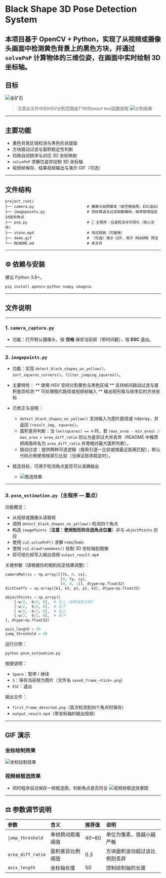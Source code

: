 #  Black Shape 3D Pose Detection System

## 本项目基于 **OpenCV + Python**，实现了从视频或摄像头画面中检测黄色背景上的黑色方块，并通过 `solvePnP` 计算物体的三维位姿，在画面中实时绘制 3D 坐标轴。

## 目标
![金矿石](2d.png)
> 注意此文件中的HSV分割范围由T1中的exact tool函数提取
> ![分割结果](HSV.png)

---

## 主要功能

* 黄色背景区域检测与黑色形状提取
* 方块跳动过滤与面积稳定性判断
* 四角自动排序与对应 3D 坐标映射
* `solvePnP` 求解位姿并绘制 3D 坐标轴
* 视频帧保存、结果视频输出与演示 GIF（可选）

---

## 文件结构

```
project_root/
├── camera.py                        # 摄像头拍照脚本（按空格拍照，ESC退出）
├── imagepoints.py                   # 目标框选与过滤函数模块、排序获得指定2d坐标角点
├── pnp.py                           # 🎯 主程序：位姿检测与可视化（核心文件）
├── stone.mp4                        # 测试视频（可替换）
├── demo.gif                         # （可选）演示 GIF，用于 README 预览
└── README.md                        # 本文件
```

---

## ⚙️ 依赖与安装

建议 Python 3.8+。

```bash
pip install opencv-python numpy imageio
```
---

## 文件说明

---


### 1. `camera_capture.py`

* 功能：打开默认摄像头，按 **空格** 保存当前帧（带时间戳），按 **ESC** 退出。

---

### 2. `imagepoints.py`

* 功能：实现 `detect_black_shapes_on_yellow()`、`sort_squares_corners()`、`filter_jumping_squares()`。
* 主要特性：
  ** 使用 HSV 空间分割黄色与黑色区域
  ** 支持帧间跳动过滤与面积差异检测
  ** 可处理图片路径或视频帧输入
  ** 输出矩形框与排序后的方块坐标

* 已修正与说明：

  * `detect_black_shapes_on_yellow()` 支持输入为图片路径或 ndarray，并返回 `(result_img, squares)`。
  * 面积差异判断：当 `len(squares) == 4` 时，若 `(max_area - min_area) / max_area > area_diff_ratio` 则认为差异过大并丢弃（README 中推荐把阈值命名为 `area_diff_ratio` 并用相对最大面积判断）。
  * 跳动过滤：提供两种可选逻辑（按索引逐一比较或按最近距离匹配），默认代码示例使用按索引比较（当保证排序稳定时）。

* 框选目标，可用于检测角点是否可以准确输出
  * ![框选效果](yellow_squares_20251015_193540.png)

---

### 3. `pose_estimation.py`（主程序 — **重点**）

功能概览：

* 从视频或摄像头读取帧
* 调用 `detect_black_shapes_on_yellow()` 检测四个角点
* 构造 `imagePoints`（**注意：使用矩形的合适角点位置**）并与 `objectPoints` 对应
* 使用 `cv2.solvePnP()` 求解 rvec/tvec
* 使用 `cv2.drawFrameAxes()` 绘制 3D 坐标轴到图像
* 将可视化帧写入输出视频 `output_result.mp4`

关键参数（请根据你的相机标定结果调整）：

```python
cameraMatrix = np.array([[fx, 0, cx],
                         [0, fy, cy],
                         [0, 0, 1]], dtype=np.float32)
distCoeffs = np.array([k1, k2, p1, p2, k3], dtype=np.float32)

objectPoints = np.array([
    [-w/2, -h/2, 0],  # 左上（世界坐标示例）
    [-w/2,  h/2, 0],  # 左下
    [ w/2, -h/2, 0],  # 右上
    [ w/2,  h/2, 0],  # 右下
], dtype=np.float32)

axis_length = 50
jump_threshold = 40
```

运行示例：

```bash
python pose_estimation.py
```

按键说明：

* `Space`：暂停 / 继续
* `S`：保存当前帧为图片（文件名 `saved_frame_<tick>.png`）
* `ESC`：退出

输出文件：

* `first_frame_detected.png`（首次检测到四个角点时保存）
* `output_result.mp4`（带坐标轴的输出视频）

---

## GIF 演示
### 坐标绘制效果
![坐标绘制效果](output_result_20251016_130043.gif)

### 视频帧框选效果
* 同时程序自动保存一帧框选图，判断角点是否符合
![视频帧框选效果图](first_frame_detected.png)

---
## ⚖️ 参数调节说明

| 参数 | 含义 | 推荐值 | 说明 |
|:--|:--|:--|:--|
| `jump_threshold` | 单帧跳动距离阈值 | 40~60 | 单位为像素，值越小越严格 |
| `area_diff_ratio` | 面积差异比例阈值 | 0.3 | 方块面积波动超过该比例则丢弃 |
| `axis_length` | 坐标轴长度 | 50 | 控制绘制轴的长度 |


